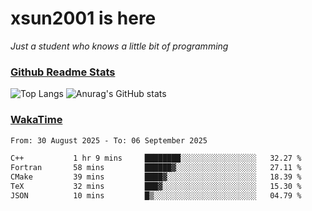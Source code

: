 # xsun2001 is here

*Just a student who knows a little bit of programming*

### [Github Readme Stats](https://github.com/anuraghazra/github-readme-stats)

![Top Langs](https://github-readme-stats.vercel.app/api/top-langs/?username=xsun2001&layout=compact&theme=radical) ![Anurag's GitHub stats](https://github-readme-stats.vercel.app/api?username=xsun2001&show_icons=true&theme=radical)

### [WakaTime](https://wakatime.com)

<!--START_SECTION:waka-->

```txt
From: 30 August 2025 - To: 06 September 2025

C++           1 hr 9 mins     ████████░░░░░░░░░░░░░░░░░   32.27 %
Fortran       58 mins         ██████▓░░░░░░░░░░░░░░░░░░   27.11 %
CMake         39 mins         ████▓░░░░░░░░░░░░░░░░░░░░   18.39 %
TeX           32 mins         ███▓░░░░░░░░░░░░░░░░░░░░░   15.30 %
JSON          10 mins         █▒░░░░░░░░░░░░░░░░░░░░░░░   04.79 %
```

<!--END_SECTION:waka-->
